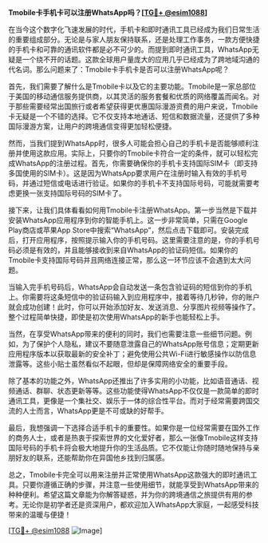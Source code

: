 **Tmobile卡手机卡可以注册WhatsApp吗？[[TG💪+ @esim1088](https://t.me/s/esim1088)]**

在当今这个数字化飞速发展的时代，手机卡和即时通讯工具已经成为我们日常生活的重要组成部分。无论是与家人朋友保持联系，还是处理工作事务，一款方便快捷的手机卡和可靠的通讯软件都是必不可少的。而提到即时通讯工具，WhatsApp无疑是一个绕不开的话题。这款全球用户量庞大的应用几乎已经成为了跨地域沟通的代名词。那么问题来了：Tmobile卡手机卡是否可以注册WhatsApp呢？

首先，我们需要了解什么是Tmobile卡以及它的主要功能。Tmobile是一家总部位于美国的移动通信服务提供商，以其灵活的服务套餐和优质的网络覆盖而闻名。对于那些需要经常出国旅行或者希望获得更优惠国际漫游资费的用户来说，Tmobile卡无疑是一个不错的选择。它不仅支持本地通话、短信和数据流量，还提供了多种国际漫游方案，让用户的跨境通信变得更加轻松便捷。

然而，当我们提到WhatsApp时，很多人可能会担心自己的手机卡是否能够顺利注册并使用这款应用。实际上，只要你的Tmobile卡符合一定的条件，就可以轻松完成WhatsApp的注册过程。首先，你需要确保你的手机卡支持国际SIM卡（即支持多国使用的SIM卡）。这是因为WhatsApp要求用户在注册时输入有效的手机号码，并通过短信或电话进行验证。如果你的手机卡不支持国际号码，可能就需要考虑更换一张支持国际号码的SIM卡了。

接下来，让我们具体看看如何用Tmobile卡注册WhatsApp。第一步当然是下载并安装WhatsApp应用程序到你的智能手机上。这一步非常简单，只需在Google Play商店或苹果App Store中搜索“WhatsApp”，然后点击下载即可。安装完成后，打开应用程序，按照提示输入你的手机号码。这里需要注意的是，你的手机号码必须是有效的，并且能够接收到来自WhatsApp的验证码短信。如果你的Tmobile卡支持国际号码并且网络连接正常，那么这一环节应该不会遇到太大问题。

当输入完手机号码后，WhatsApp会自动发送一条包含验证码的短信到你的手机上。你需要将这条短信中的验证码输入到应用程序中，接着等待几秒钟，你的账户就会成功创建！此时，你可以开始添加好友、发送消息、分享图片视频等操作了。整个过程简单快捷，即使是初次使用WhatsApp的新手也能轻松上手。

当然，在享受WhatsApp带来的便利的同时，我们也需要注意一些细节问题。例如，为了保护个人隐私，建议不要随意泄露自己的WhatsApp账号信息；定期更新应用程序版本以获取最新的安全补丁；避免使用公共Wi-Fi进行敏感操作以防信息泄露等。这些小贴士虽然看似不起眼，但却是保障网络安全的重要手段。

除了基本的功能之外，WhatsApp还推出了许多实用的小功能，比如语音通话、视频通话、群聊、状态更新等等。这些功能使得WhatsApp不仅仅是一款简单的即时通讯工具，更像是一个集社交、娱乐于一体的综合性平台。而对于经常需要跨国交流的人士而言，WhatsApp更是不可或缺的好帮手。

最后，我想强调一下选择合适手机卡的重要性。如果你是一位经常需要在国外工作的商务人士，或者是热衷于探索世界的文化爱好者，那么一张像Tmobile这样支持国际号码的手机卡将会极大地提升你的生活品质。它不仅能让你随时随地保持与亲朋好友的联系，还能帮助你在异国他乡找到归属感。

总之，Tmobile卡完全可以用来注册并正常使用WhatsApp这款强大的即时通讯工具。只要你遵循正确的步骤，并注意一些使用细节，就能享受到WhatsApp带来的种种便利。希望这篇文章能为你解答疑惑，并为你的跨境通信之旅提供有用的参考。无论你是初学者还是资深用户，都欢迎加入WhatsApp大家庭，一起感受科技带来的温暖与便捷！

[[TG💪+ @esim1088](https://t.me/s/esim1088) ![Image](https://i.postimg.cc/4NQfJmqS/Snipaste-2025-05-13-00-14-12.png)]